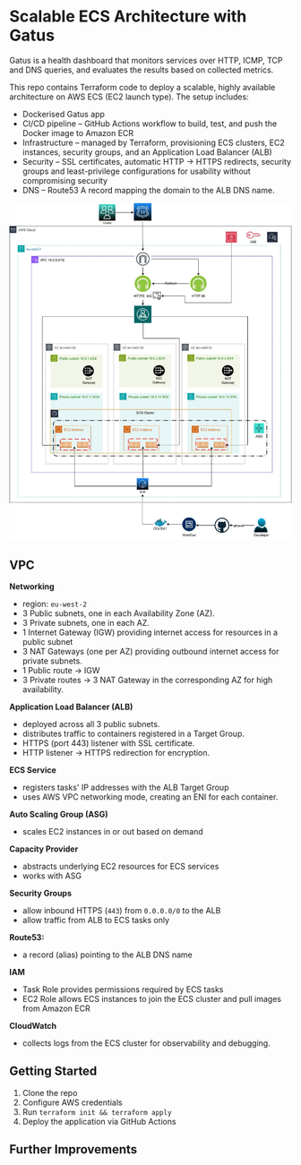 # Scalable ECS Architecture with Gatus

Gatus is a health dashboard that monitors services over HTTP, ICMP, TCP and DNS queries, and evaluates the results based on collected metrics.

This repo contains Terraform code to deploy a scalable, highly available architecture on AWS ECS (EC2 launch type). The setup includes:

- Dockerised Gatus app
- CI/CD pipeline – GitHub Actions workflow to build, test, and push the Docker image to Amazon ECR  
- Infrastructure – managed by Terraform, provisioning ECS clusters, EC2 instances, security groups, and an Application Load Balancer (ALB)
- Security – SSL certificates, automatic HTTP → HTTPS redirects, security groups and least-privilege configurations for usability without compromising security
- DNS – Route53 A record mapping the domain to the ALB DNS name.


![images](https://github.com/ali-a2225/ECS-Project-1/blob/d125e490ec0f8c8e57a5a697869e7ea713423572/images/infra-diagram%20Gatus.jpg)

## VPC 

**Networking**
- region: `eu-west-2`
- 3 Public subnets, one in each Availability Zone (AZ).
- 3 Private subnets, one in each AZ.
- 1 Internet Gateway (IGW) providing internet access for resources in a public subnet
- 3 NAT Gateways (one per AZ) providing outbound internet access for private subnets.
- 1 Public route → IGW
- 3 Private routes → 3 NAT Gateway in the corresponding AZ for high availability.

**Application Load Balancer (ALB)**
- deployed across all 3 public subnets.
- distributes traffic to containers registered in a Target Group.
- HTTPS (port 443) listener with SSL certificate.
- HTTP listener → HTTPS redirection for encryption.

**ECS Service**
- registers tasks' IP addresses with the ALB Target Group
- uses AWS VPC networking mode, creating an ENI for each container.

**Auto Scaling Group (ASG)**
- scales EC2 instances in or out based on demand

**Capacity Provider**
- abstracts underlying EC2 resources for ECS services
- works with ASG

**Security Groups**
- allow inbound HTTPS (`443`) from `0.0.0.0/0` to the ALB
- allow traffic from ALB to ECS tasks only

**Route53:**
- a record (alias) pointing to the ALB DNS name

**IAM**
- Task Role provides permissions required by ECS tasks
- EC2 Role allows ECS instances to join the ECS cluster and pull images from Amazon ECR

**CloudWatch**
- collects logs from the ECS cluster for observability and debugging.


## Getting Started
1. Clone the repo  
2. Configure AWS credentials  
3. Run `terraform init && terraform apply`  
4. Deploy the application via GitHub Actions  


## Further Improvements
